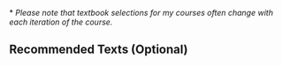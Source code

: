 *&nbsp;<em>Please note that textbook selections for my courses often change with each iteration of the course.</em>

## Recommended Texts (Optional)
